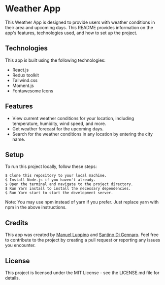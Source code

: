 # Weather App
This Weather App is designed to provide users with weather conditions in their area and upcoming days. This README provides information on the app's features, technologies used, and how to set up the project.

## Technologies
This app is built using the following technologies:
* React.js 
* Redux toolkit
* Tailwind.css
* Moment.js
* Fontawesome Icons

## Features
* View current weather conditions for your location, including temperature, humidity, wind speed, and more.
* Get weather forecast for the upcoming days.
* Search for the weather conditions in any location by entering the city name.

## Setup
To run this project locally, follow these steps:
```
$ Clone this repository to your local machine.
$ Install Node.js if you haven't already.
$ Open the terminal and navigate to the project directory.
$ Run Yarn install to install the necessary dependencies.
$ Run Yarn start to start the development server.
```
Note: You may use npm instead of yarn if you prefer. Just replace yarn with npm in the above instructions.

## Credits
This app was created by <a href="https://www.linkedin.com/in/manuel-luppino/">Manuel Luppino</a> and <a href="https://www.linkedin.com/in/santino-di-gennaro/">Santino Di Gennaro</a>. Feel free to contribute to the project by creating a pull request or reporting any issues you encounter.

## License
This project is licensed under the MIT License - see the LICENSE.md file for details.
